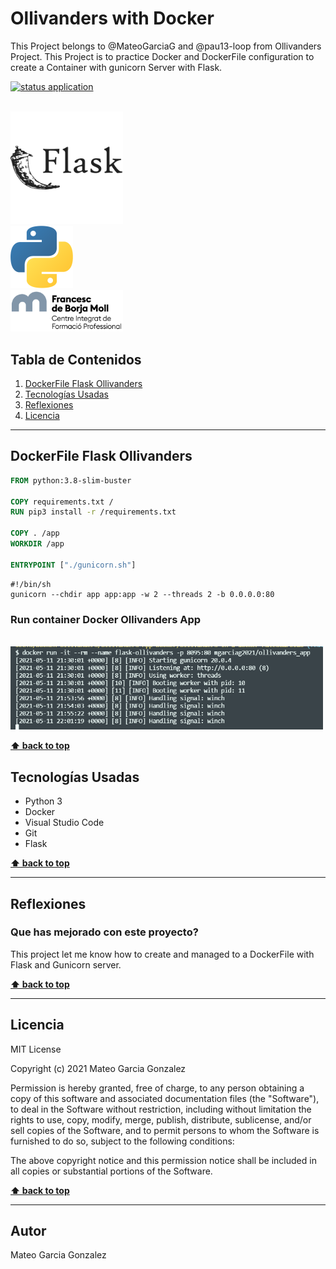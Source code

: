 # Ollivanders with Docker
This Project belongs to @MateoGarciaG and @pau13-loop from Ollivanders Project. This Project is to practice Docker and DockerFile configuration to create a Container with gunicorn Server with Flask.


[![status application](https://img.shields.io/badge/status-stable-brightgreen)](URL_Proyecto)

<!--Logos-->

<br>

<img src="doc/img/flask.png" width="180px">

<br>

<img src="doc/img/python-logo.png" width="100px">

<br>

<img src="doc/img/logocifp.png" width="180px">

## Tabla de Contenidos

1. [DockerFile Flask Ollivanders](#salidas-de-la-aplicacion)
1. [Tecnologías Usadas](#tecnologias-usadas)
1. [Reflexiones](#reflexiones)
1. [Licencia](#licencia)

---

## DockerFile Flask Ollivanders

```DockerFile
FROM python:3.8-slim-buster

COPY requirements.txt /
RUN pip3 install -r /requirements.txt

COPY . /app
WORKDIR /app

ENTRYPOINT ["./gunicorn.sh"]

```

``` Guni#!/bin/sh
#!/bin/sh
gunicorn --chdir app app:app -w 2 --threads 2 -b 0.0.0.0:80

```

### Run container Docker Ollivanders App
<br>

<img src="doc/img/docker-run-ollivanders.png" width="500px">


**[⬆ back to top](#tabla-de-contenidos)**


## Tecnologías Usadas

- Python 3
- Docker
- Visual Studio Code
- Git
- Flask



**[⬆ back to top](#tabla-de-contenidos)**


---

## Reflexiones
### Que has mejorado con este proyecto?
This project let me know how to create and managed to a DockerFile with Flask and Gunicorn server.



**[⬆ back to top](#tabla-de-contenidos)**


---



## Licencia

MIT License

Copyright (c) 2021 Mateo Garcia Gonzalez

Permission is hereby granted, free of charge, to any person obtaining a copy
of this software and associated documentation files (the "Software"), to deal
in the Software without restriction, including without limitation the rights
to use, copy, modify, merge, publish, distribute, sublicense, and/or sell
copies of the Software, and to permit persons to whom the Software is
furnished to do so, subject to the following conditions:

The above copyright notice and this permission notice shall be included in all
copies or substantial portions of the Software.


**[⬆ back to top](#tabla-de-contenidos)**

---


## Autor
Mateo Garcia Gonzalez